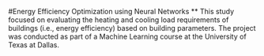 #Energy Efficiency Optimization using Neural Networks **
This study focused on evaluating the heating and cooling load requirements of buildings (i.e., energy efficiency) based on building parameters. The project was conducted as part of a Machine Learning course at the University of Texas at Dallas.
